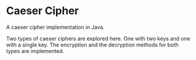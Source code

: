 # Caeser Cipher

A caeser cipher implementation in Java.

Two types of caeser ciphers are explored here. One with two keys and one with a single key.
The encryption and the decryption methods for both types are implemented.
